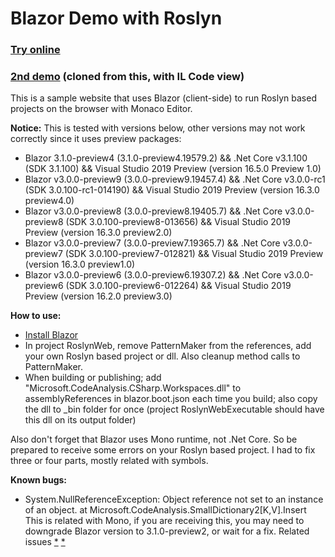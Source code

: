 
# Blazor Demo with Roslyn

### [Try online](https://patternmaker.netlify.com)

### [2nd demo](https://enchanter.netlify.com) (cloned from this, with IL Code view)

This is a sample website that uses Blazor (client-side) to run Roslyn based projects on the browser with Monaco Editor.

**Notice:** This is tested with versions below, other versions may not work correctly since it uses preview packages:
* Blazor 3.1.0-preview4 (3.1.0-preview4.19579.2) && .Net Core v3.1.100 (SDK 3.1.100) && Visual Studio 2019 Preview (version 16.5.0 Preview 1.0)
* Blazor v3.0.0-preview9 (3.0.0-preview9.19457.4) && .Net Core v3.0.0-rc1 (SDK 3.0.100-rc1-014190) && Visual Studio 2019 Preview (version 16.3.0 preview4.0)
* Blazor v3.0.0-preview8 (3.0.0-preview8.19405.7) && .Net Core v3.0.0-preview8 (SDK 3.0.100-preview8-013656) && Visual Studio 2019 Preview (version 16.3.0 preview2.0)
* Blazor v3.0.0-preview7 (3.0.0-preview7.19365.7) && .Net Core v3.0.0-preview7 (SDK 3.0.100-preview7-012821) && Visual Studio 2019 Preview (version 16.3.0 preview1.0)
* Blazor v3.0.0-preview6 (3.0.0-preview6.19307.2) && .Net Core v3.0.0-preview6 (SDK 3.0.100-preview6-012264) && Visual Studio 2019 Preview (version 16.2.0 preview3.0)

**How to use:**

* [Install Blazor](https://docs.microsoft.com/en-us/aspnet/core/blazor/get-started?view=aspnetcore-3.0&tabs=visual-studio)
* In project RoslynWeb, remove PatternMaker from the references, add your own Roslyn based project or dll. Also cleanup method calls to PatternMaker.
* When building or publishing; add "Microsoft.CodeAnalysis.CSharp.Workspaces.dll" to assemblyReferences in blazor.boot.json each time you build; also copy the dll to _bin folder for once (project RoslynWebExecutable should have this dll on its output folder)

Also don't forget that Blazor uses Mono runtime, not .Net Core. So be prepared to receive some errors on your Roslyn based project. I had to fix three or four parts, mostly related with symbols.

**Known bugs:**

* System.NullReferenceException: Object reference not set to an instance of an object. at Microsoft.CodeAnalysis.SmallDictionary2[K,V].Insert     
This is related with Mono, if you are receiving this, you may need to downgrade Blazor version to 3.1.0-preview2, or wait for a fix. 
Related issues [*](https://github.com/mono/mono/issues/18119) [*](https://github.com/mono/mono/issues/18120)


